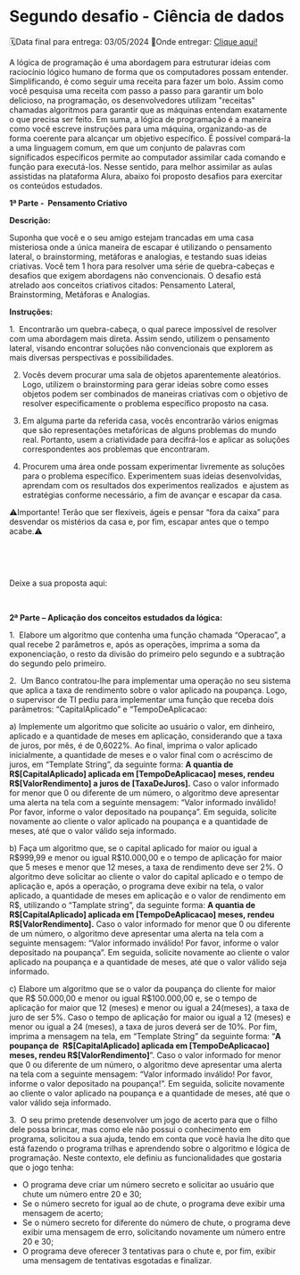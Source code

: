 # Segundo desafio - Ciência de dados

🗓️Data final para entrega: 03/05/2024
📑Onde entregar: [Clique aqui!](https://docs.google.com/forms/d/e/1FAIpQLSdhzBY7jyjdDGhNwv7eRuCfSz3NJgSdvk0j7GLU6EjtOEc9Lw/viewform)

A lógica de programação é uma abordagem para estruturar ideias com raciocínio lógico humano de forma que os computadores possam entender. Simplificando, é como seguir uma receita para fazer um bolo. Assim como você pesquisa uma receita com passo a passo para garantir um bolo delicioso, na programação, os desenvolvedores utilizam "receitas" chamadas algoritmos para garantir que as máquinas entendam exatamente o que precisa ser feito. Em suma, a lógica de programação é a maneira como você escreve instruções para uma máquina, organizando-as de forma coerente para alcançar um objetivo específico. É possível compará-la a uma linguagem comum, em que um conjunto de palavras com significados específicos permite ao computador assimilar cada comando e função para executá-los. Nesse sentido, para melhor assimilar as aulas assistidas na plataforma Alura, abaixo foi proposto desafios para exercitar os conteúdos estudados.

**1ª Parte -  Pensamento Criativo**

**Descrição:**

Suponha que você e o seu amigo estejam trancadas em uma casa misteriosa onde a única maneira de escapar é utilizando o pensamento lateral, o brainstorming, metáforas e analogias, e testando suas ideias criativas. Você tem 1 hora para resolver uma série de quebra-cabeças e desafios que exigem abordagens não convencionais. O desafio está atrelado aos conceitos criativos citados: Pensamento Lateral, Brainstorming, Metáforas e Analogias.

**Instruções:**

1.  Encontrarão um quebra-cabeça, o qual parece impossível de resolver com uma abordagem mais direta. Assim sendo, utilizem o pensamento lateral, visando encontrar soluções não convencionais que explorem as mais diversas perspectivas e possibilidades.

2. Vocês devem procurar uma sala de objetos aparentemente aleatórios. Logo, utilizem o brainstorming para gerar ideias sobre como esses objetos podem ser combinados de maneiras criativas com o objetivo de  resolver especificamente o problema específico proposto na casa.

3. Em alguma parte da referida casa, vocês encontrarão vários enigmas que são representações metafóricas de alguns problemas do mundo real. Portanto, usem a criatividade para decifrá-los e aplicar as soluções correspondentes aos problemas que encontraram.

4. Procurem uma área onde possam experimentar livremente as soluções para o problema específico. Experimentem suas ideias desenvolvidas, aprendam com os resultados dos experimentos realizados  e ajustem as estratégias conforme necessário, a fim de avançar e escapar da casa.

⚠️Importante! Terão que ser flexíveis, ágeis e pensar “fora da caixa” para desvendar os mistérios da casa e, por fim, escapar antes que o tempo acabe.⚠️

![Untitled](assets/readme-img_0.png)

![Untitled](assets/readme-img_1.png)

Deixe a sua proposta aqui:

![Untitled](assets/readme-img_2.png)

**2ª Parte – Aplicação dos conceitos estudados da lógica:**

1.  Elabore um algoritmo que contenha uma função chamada “Operacao”, a qual recebe 2 parâmetros e, após as operações, imprima a soma da exponenciação, o resto da divisão do primeiro pelo segundo e a subtração do segundo pelo primeiro.

2.  Um Banco contratou-lhe para implementar uma operação no seu sistema que aplica a taxa de rendimento sobre o valor aplicado na poupança. Logo, o supervisor de TI pediu para implementar uma função que receba dois parâmetros: “CapitalAplicado” e “TempoDeAplicacao:

   a) Implemente um algoritmo que solicite ao usuário o valor, em dinheiro, aplicado e a quantidade de meses em aplicação, considerando que a taxa de juros, por mês, é de 0,6022\%. Ao final, imprima o valor aplicado inicialmente, a quantidade de meses e o valor final com o acréscimo de juros, em “Template String”, da seguinte forma: **A quantia de R\$[CapitalAplicado] aplicada em [TempoDeAplicacao] meses, rendeu R\$[ValorRendimento] a juros de [TaxaDeJuros].** Caso o valor informado for menor que 0 ou diferente de um número, o algoritmo deve apresentar uma alerta na tela com a seguinte mensagem: “Valor informado inválido! Por favor, informe o valor depositado na poupança”. Em seguida, solicite novamente ao cliente o valor aplicado na poupança e a quantidade de meses, até que o valor válido seja informado.

   b) Faça um algoritmo que, se o capital aplicado for maior ou igual a R\$999,99 e menor ou igual R\$10.000,00 e o tempo de aplicação for maior que 5 meses e menor que 12 meses, a taxa de rendimento deve ser 2\%. O algoritmo deve solicitar ao cliente o valor do capital aplicado e o tempo de aplicação e, após a operação, o programa deve exibir na tela, o valor aplicado, a quantidade de meses em aplicação e o valor de rendimento em R\$, utilizando o “Tamplate string”, da seguinte forma: **A quantia de R\$[CapitalAplicado] aplicada em [TempoDeAplicacao] meses, rendeu R\$[ValorRendimento].** Caso o valor informado for menor que 0 ou diferente de um número, o algoritmo deve apresentar uma alerta na tela com a seguinte mensagem: “Valor informado inválido! Por favor, informe o valor depositado na poupança”. Em seguida, solicite novamente ao cliente o valor aplicado na poupança e a quantidade de meses, até que o valor válido seja informado.

   c) Elabore um algoritmo que se o valor da poupança do cliente for maior que R\$ 50.000,00 e menor ou igual R\$100.000,00 e, se o tempo de aplicação for maior que 12 (meses) e menor ou igual a 24(meses), a taxa de juro de ser 5\%. Caso o tempo de aplicação for maior ou igual a 12 (meses) e menor ou igual a 24 (meses), a taxa de juros deverá ser de 10\%. Por fim, imprima a mensagem na tela, em “Template String” da seguinte forma: “**A poupança de  R\$[CapitalAplicado] aplicada em [TempoDeAplicacao] meses, rendeu R\$[ValorRendimento]**”. Caso o valor informado for menor que 0 ou diferente de um número, o algoritmo deve apresentar uma alerta na tela com a seguinte mensagem: “Valor informado inválido! Por favor, informe o valor depositado na poupança!”. Em seguida, solicite novamente ao cliente o valor aplicado na poupança e a quantidade de meses, até que o valor válido seja informado.

3.  O seu primo pretende desenvolver um jogo de acerto para que o filho dele possa brincar, mas como ele não possui o conhecimento em programa, solicitou a sua ajuda, tendo em conta que você havia lhe dito que está fazendo o programa trilhas e aprendendo sobre o algoritmo e lógica de programação. Neste contexto, ele definiu as funcionalidades que gostaria que o jogo tenha:

- O programa deve criar um número secreto e solicitar ao usuário que chute um número entre 20 e 30;
- Se o número secreto for igual ao de chute, o programa deve exibir uma mensagem de acerto;
- Se o número secreto for diferente do número de chute, o programa deve exibir uma mensagem de erro, solicitando novamente um número entre 20 e 30;
- O programa deve oferecer 3 tentativas para o chute e, por fim, exibir uma mensagem de tentativas esgotadas e finalizar.